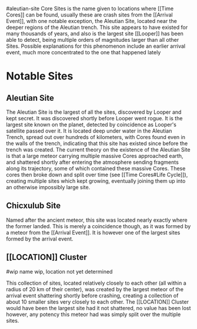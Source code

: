 #aleutian-site
Core Sites is the name given to locations where [[Time Cores]] can be found, usually these are crash sites from the [[Arrival Event]], with one notable exception, the Aleutian Site, located near the deeper regions of the Aleutian trench. This site appears to have existed for many thousands of years, and also is the largest site [[Looper]] has been able to detect, being multiple orders of magnitudes larger than all other Sites. Possible explanations for this phenomenon include an earlier arrival event, much more concentrated to the one that happened lately

# Notable Sites
## Aleutian Site
The Aleutian Site is the largest of all the sites, discovered by Looper and kept secret. It was discovered shortly before Looper went rogue. It is the largest site known on the planet, detected by coincidence as Looper's satellite passed over it. It is located deep under water in the Aleutian Trench, spread out over hundreds of kilometers, with Cores found even in the walls of the trench, indicating that this site has existed since before the trench was created.
The current theory on the existence of the Aleutian Site is that a large meteor carrying multiple massive Cores approached earth, and shattered shortly after entering the atmosphere sending fragments along its trajectory, some of which contained these massive Cores. These cores then broke down and split over time (see [[Time Cores#Life Cycle]]), creating multiple sites which kept growing, eventually joining them up into an otherwise impossibly large site.

## Chicxulub Site
Named after the ancient meteor, this site was located nearly exactly where the former landed. This is merely a coincidence though, as it was formed by a meteor from the [[Arrival Event]]. It is however one of the largest sites formed by the arrival event. 

## \[\[LOCATION]] Cluster
#wip name wip, location not yet determined

This collection of sites, located relatively closely to each other (all within a radius of 20 km of their center), was created by the largest meteor of the arrival event shattering shortly before crashing, creating a collection of about 10 smaller sites very closely to each other. The \[\[LOCATION]] Cluster would have been the largest site had it not shattered, no value has been lost however, any potency this meteor had was simply split over the multiple sites.